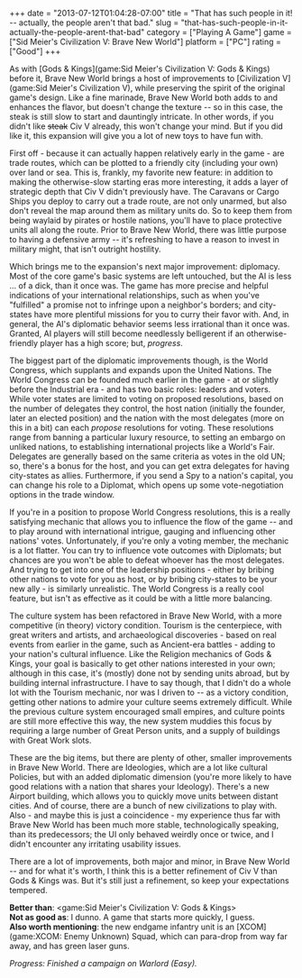 +++
date = "2013-07-12T01:04:28-07:00"
title = "That has such people in it! -- actually, the people aren't that bad."
slug = "that-has-such-people-in-it-actually-the-people-arent-that-bad"
category = ["Playing A Game"]
game = ["Sid Meier's Civilization V: Brave New World"]
platform = ["PC"]
rating = ["Good"]
+++

As with [Gods & Kings](game:Sid Meier's Civilization V: Gods & Kings) before it, Brave New World brings a host of improvements to [Civilization V](game:Sid Meier's Civilization V), while preserving the spirit of the original game's design.  Like a fine marinade, Brave New World both adds to and enhances the flavor, but doesn't change the texture -- so in this case, the steak is still slow to start and dauntingly intricate.  In other words, if you didn't like <s>steak</s> Civ V already, this won't change your mind.  But if you did like it, this expansion will give you a lot of new toys to have fun with.

First off - because it can actually happen relatively early in the game - are trade routes, which can be plotted to a friendly city (including your own) over land or sea.  This is, frankly, my favorite new feature: in addition to making the otherwise-slow starting eras more interesting, it adds a layer of strategic depth that Civ V didn't previously have.  The Caravans or Cargo Ships you deploy to carry out a trade route, are not only unarmed, but also don't reveal the map around them as military units do.  So to keep them from being waylaid by pirates or hostile nations, you'll have to place protective units all along the route.  Prior to Brave New World, there was little purpose to having a defensive army -- it's refreshing to have a reason to invest in military might, that isn't outright hostility.

Which brings me to the expansion's next major improvement: diplomacy.  Most of the core game's basic systems are left untouched, but the AI is less ... of a dick, than it once was.  The game has more precise and helpful indications of your international relationships, such as when you've "fulfilled" a promise not to infringe upon a neighbor's borders; and city-states have more plentiful missions for you to curry their favor with.  And, in general, the AI's diplomatic behavior seems less irrational than it once was.  Granted, AI players will still become needlessly belligerent if an otherwise-friendly player has a high score; but, <i>progress</i>.

The biggest part of the diplomatic improvements though, is the World Congress, which supplants and expands upon the United Nations.  The World Congress can be founded much earlier in the game - at or slightly before the Industrial era - and has two basic roles: leaders and voters.  While voter states are limited to voting on proposed resolutions, based on the number of delegates they control, the host nation (initially the founder, later an elected position) and the nation with the most delegates (more on this in a bit) can each <i>propose</i> resolutions for voting.  These resolutions range from banning a particular luxury resource, to setting an embargo on unliked nations, to establishing international projects like a World's Fair.  Delegates are generally based on the same criteria as votes in the old UN; so, there's a bonus for the host, and you can get extra delegates for having city-states as allies.  Furthermore, if you send a Spy to a nation's capital, you can change his role to a Diplomat, which opens up some vote-negotiation options in the trade window.

If you're in a position to propose World Congress resolutions, this is a really satisfying mechanic that allows you to influence the flow of the game -- and to play around with international intrigue, gauging and influencing other nations' votes.  Unfortunately, if you're only a voting member, the mechanic is a lot flatter.  You can try to influence vote outcomes with Diplomats; but chances are you won't be able to defeat whoever has the most delegates.  And trying to get into one of the leadership positions - either by bribing other nations to vote for you as host, or by bribing city-states to be your new ally - is similarly unrealistic.  The World Congress is a really cool feature, but isn't as effective as it could be with a little more balancing.

The culture system has been refactored in Brave New World, with a more competitive (in theory) victory condition.  Tourism is the centerpiece, with great writers and artists, and archaeological discoveries - based on real events from earlier in the game, such as Ancient-era battles - adding to your nation's cultural influence.  Like the Religion mechanics of Gods & Kings, your goal is basically to get other nations interested in your own; although in this case, it's (mostly) done not by sending units abroad, but by building internal infrastructure.  I have to say though, that I didn't do a whole lot with the Tourism mechanic, nor was I driven to -- as a victory condition, getting other nations to admire your culture seems extremely difficult.  While the previous culture system encouraged small empires, and culture points are still more effective this way, the new system muddies this focus by requiring a large number of Great Person units, and a supply of buildings with Great Work slots.

These are the big items, but there are plenty of other, smaller improvements in Brave New World.  There are Ideologies, which are a lot like cultural Policies, but with an added diplomatic dimension (you're more likely to have good relations with a nation that shares your Ideology).  There's a new Airport building, which allows you to quickly move units between distant cities.  And of course, there are a bunch of new civilizations to play with.  Also - and maybe this is just a coincidence - my experience thus far with Brave New World has been much more stable, technologically speaking, than its predecessors; the UI only behaved weirdly once or twice, and I didn't encounter any irritating usability issues.

There are a lot of improvements, both major and minor, in Brave New World -- and for what it's worth, I think this is a better refinement of Civ V than Gods & Kings was.  But it's still just a refinement, so keep your expectations tempered.

<b>Better than</b>: <game:Sid Meier's Civilization V: Gods & Kings>  
<b>Not as good as</b>: I dunno.  A game that starts more quickly, I guess.  
<b>Also worth mentioning</b>: the new endgame infantry unit is an [XCOM](game:XCOM: Enemy Unknown) Squad, which can para-drop from way far away, and has green laser guns.

<i>Progress: Finished a campaign on Warlord (Easy).</i>
